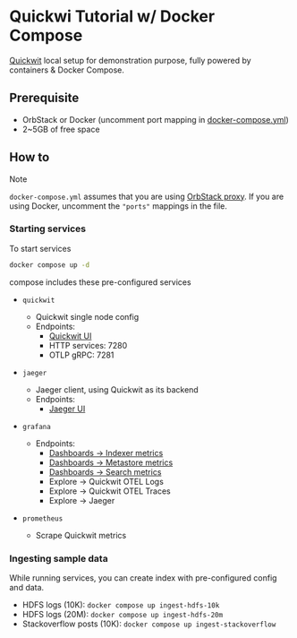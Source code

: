 # Quickwi Tutorial w/ Docker Compose

[Quickwit](https://quickwit.io/) local setup for demonstration purpose, fully powered by containers & Docker Compose.

## Prerequisite

- OrbStack or Docker (uncomment port mapping in [docker-compose.yml](docker-compose.yml))
- 2~5GB of free space

## How to

> [!NOTE]
> `docker-compose.yml` assumes that you are using [OrbStack proxy](https://docs.orbstack.dev/docker/domains#ports).
> If you are using Docker, uncomment the `"ports"` mappings in the file.

### Starting services

To start services

```bash
docker compose up -d
```

compose includes these pre-configured services

- `quickwit`
  - Quickwit single node config
  - Endpoints:
    - [Quickwit UI](https://quickwit.quickwit-tutorial.orb.local)
    - HTTP services: 7280
    - OTLP gRPC: 7281

- `jaeger`
  - Jaeger client, using Quickwit as its backend
  - Endpoints:
    - [Jaeger UI](https://jaeger.quickwit-tutorial.orb.local)

- `grafana`
  - Endpoints:
    - [Dashboards -> Indexer metrics](https://grafana.quickwit-tutorial.orb.local/d/quickwit-indexers/quickwit-indexers)
    - [Dashboards -> Metastore metrics](https://grafana.quickwit-tutorial.orb.local/d/quickwit-metastore/quickwit-metastore)
    - [Dashboards -> Search metrics](https://grafana.quickwit-tutorial.orb.local/d/quickwit-searchers/quickwit-searchers)
    - Explore -> Quickwit OTEL Logs
    - Explore -> Quickwit OTEL Traces
    - Explore -> Jaeger

- `prometheus`
  - Scrape Quickwit metrics

### Ingesting sample data

While running services, you can create index with pre-configured config and data.

- HDFS logs (10K): `docker compose up ingest-hdfs-10k`
- HDFS logs (20M): `docker compose up ingest-hdfs-20m`
- Stackoverflow posts (10K): `docker compose up ingest-stackoverflow`
